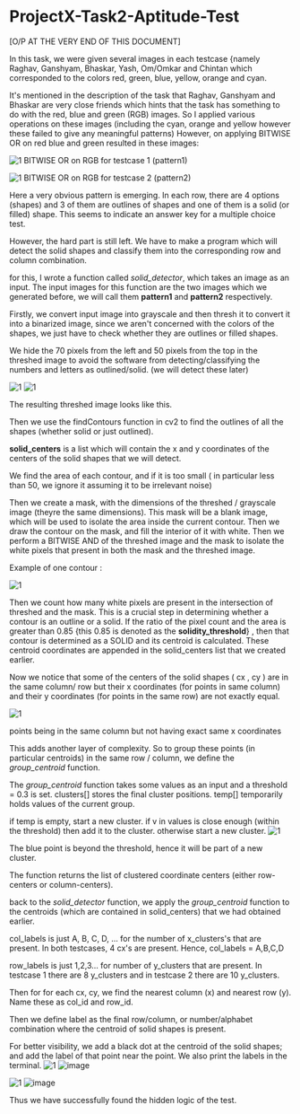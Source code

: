 # ProjectX-Task2-Aptitude-Test


[O/P AT THE VERY END OF THIS DOCUMENT] 


In this task, we were given several images in each testcase {namely Raghav, Ganshyam, Bhaskar, Yash, Om/Omkar and Chintan which corresponded to the colors red, green, blue, yellow, orange and cyan.

It's mentioned in the description of the task that Raghav, Ganshyam and Bhaskar are very close friends which hints that the task has something to do with the red, blue and green (RGB) images.
So I applied various operations on these images (including the cyan, orange and yellow however these failed to give any meaningful patterns)
However, on applying BITWISE OR on red blue and green resulted in these images:


 ![1](https://github.com/user-attachments/assets/c6a2c057-80fc-4e57-b840-0a75864d00bd)
 BITWISE OR on RGB for testcase 1 (pattern1)


 
 ![1](https://github.com/user-attachments/assets/dcb6825b-71af-4e19-bacd-9b688f1fb9d5)
 BITWISE OR on RGB for testcase 2 (pattern2)

Here a very obvious pattern is emerging. 
In each row, there are 4 options (shapes) and 3 of them are outlines of shapes and one of them is a solid (or filled) shape.
This seems to indicate an answer key for a multiple choice test.

However, the hard part is still left. We have to make a program which will detect the solid shapes and classify them into the corresponding row and column combination.

for this, I wrote a function called *solid_detector*, which takes an image as an input. The input images for this function are the two images which we generated before, we will call them **pattern1** and **pattern2** respectively.

Firstly, we convert input image into grayscale and then thresh it to convert it into a binarized image, since we aren't concerned with the colors of the shapes, we just have to check whether they are outlines or filled shapes. 

We hide the 70 pixels from the left and 50 pixels from the top in the threshed image to avoid the software from detecting/classifying the numbers and letters as outlined/solid. (we will detect these later)

![1](https://github.com/user-attachments/assets/8ca7254e-34f0-48a1-b64f-c97bae5027ca)
![1](https://github.com/user-attachments/assets/be58f746-0eaf-4624-8998-b065bbf3f0ed)


The resulting threshed image looks like this.

Then we use the findContours function in cv2 to find the outlines of all the shapes (whether solid or just outlined).

**solid_centers** is a list which will contain the x and y coordinates of the centers of the solid shapes that we will detect.

We find the area of each contour, and if it is too small ( in particular less than 50, we ignore it assuming it to be irrelevant noise)

Then we create a mask, with the dimensions of the threshed / grayscale image (theyre the same dimensions). This mask will be a blank image, which will be used to isolate the area inside the current contour. Then we draw the contour on the mask, and fill the interior of it with white. Then we perform a BITWISE AND of the threshed image and the mask to isolate the white pixels that present in both the mask and the threshed image. 

Example of one contour : 


![1](https://github.com/user-attachments/assets/14305e52-8b78-4978-b582-b8377619c901)

Then we count how many white pixels are present in the intersection of threshed and the mask. This is a crucial step in determining whether a contour is an outline or a solid. If the ratio of the pixel count and the area is greater than 0.85 {this 0.85 is denoted as the **solidity_threshold**} , then that contour is determined as a SOLID and its centroid is calculated. These centroid coordinates are appended in the solid_centers list that we created earlier.

Now we notice that some of the centers of the solid shapes ( cx , cy ) are in the same column/ row but their x coordinates (for points in same column) and their y coordinates (for points in the same row) are not exactly equal. 


![1](https://github.com/user-attachments/assets/8f39356b-c44c-4bf5-b76b-90f1845909f3)

points being in the same column but not having exact same x coordinates 

This adds another layer of complexity. 
So to group these points (in particular centroids) in the same row / column, we define the *group_centroid* function.

The *group_centroid* function takes some values as an input and a threshold = 0.3 is set.
clusters[]  stores the final cluster positions.
temp[] temporarily holds values of the current group.

if temp is empty, start a new cluster. if v in values is close enough (within the threshold) then add it to the cluster. otherwise start a new cluster.
![1](https://github.com/user-attachments/assets/cb38b492-d8d0-48b4-ba73-7ebd463274e3)

The blue point is beyond the threshold, hence it will be part of a new cluster.

The function returns the list of clustered coordinate centers (either row-centers or column-centers).

back to the *solid_detector* function,
we apply the *group_centroid* function to the centroids (which are contained in solid_centers) that we had obtained earlier. 

col_labels is just A, B, C, D, ... for the number of x_clusters's that are present. In both testcases, 4 cx's are present. Hence, col_labels = A,B,C,D

row_labels is just 1,2,3... for number of y_clusters that are present. In testcase 1 there are 8 y_clusters and in testcase 2 there are 10 y_clusters.

Then for for each cx, cy, we find the nearest column (x) and nearest row (y). Name these as col_id and row_id.

Then we define label as the final row/column, or number/alphabet combination where the centroid of solid shapes is present.

For better visibility, we add a black dot at the centroid of the solid shapes; and add the label of that point near the point.
We also print the labels in the terminal.
![1](https://github.com/user-attachments/assets/60b54067-0603-4a92-9d34-65e07d3bf239)
![image](https://github.com/user-attachments/assets/0c9d996a-6306-461d-a845-e5b6f40fdd9f)


![1](https://github.com/user-attachments/assets/079ae7ff-c461-445e-bdce-ff7795a9fa46)
![image](https://github.com/user-attachments/assets/59d07e3d-b7ee-4a2a-b94a-ec74f69b0e49)


Thus we have successfully found the hidden logic of the test.
